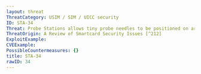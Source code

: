```yaml
---
layout: threat
ThreatCategory: USIM / SIM / UICC security
ID: STA-34
Threat: Probe Stations allows tiny probe needles to be positioned on arbitrary wires on a naked chip to create new channels to the outside world. All data exchange between the between the CPU and the memories can be tapped and it is possible to retrieve full running program code and program data including keys.
ThreatOrigin: A Review of Smartcard Security Issues [^212]
ExploitExample:
CVEExample:
PossibleCountermeasures: {}
title: STA-34
rawID: 34
---
```

